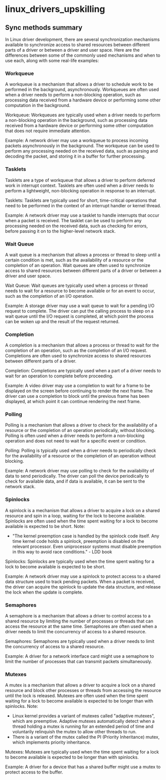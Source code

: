 # linux_drivers_upskilling

## Sync methods summary
In Linux driver development, there are several synchronization mechanisms available to synchronize access to shared resources between different parts of a driver or between a driver and user space. Here are the differences between some of the commonly used mechanisms and when to use each, along with some real-life examples:

### Workqueue
A workqueue is a mechanism that allows a driver to schedule work to be performed in the background, asynchronously. Workqueues are often used when a driver needs to perform a non-blocking operation, such as processing data received from a hardware device or performing some other computation in the background. 

Workqueue: Workqueues are typically used when a driver needs to perform a non-blocking operation in the background, such as processing data received from a hardware device or performing some other computation that does not require immediate attention. 

Example: A network driver may use a workqueue to process incoming packets asynchronously in the background. The workqueue can be used to perform any processing needed on the received data, such as parsing and decoding the packet, and storing it in a buffer for further processing.

### Tasklets
Tasklets are a type of workqueue that allows a driver to perform deferred work in interrupt context. Tasklets are often used when a driver needs to perform a lightweight, non-blocking operation in response to an interrupt. 

Tasklets: Tasklets are typically used for short, time-critical operations that need to be performed in the context of an interrupt handler or kernel thread. 

Example: A network driver may use a tasklet to handle interrupts that occur when a packet is received. The tasklet can be used to perform any processing needed on the received data, such as checking for errors, before passing it on to the higher-level network stack.

### Wait Queue
A wait queue is a mechanism that allows a process or thread to sleep until a certain condition is met, such as the availability of a resource or the completion of an operation. Wait queues are often used to synchronize access to shared resources between different parts of a driver or between a driver and user space. 

Wait Queue: Wait queues are typically used when a process or thread needs to wait for a resource to become available or for an event to occur, such as the completion of an I/O operation. 

Example: A storage driver may use a wait queue to wait for a pending I/O request to complete. The driver can put the calling process to sleep on a wait queue until the I/O request is completed, at which point the process can be woken up and the result of the request returned.

### Completion
A completion is a mechanism that allows a process or thread to wait for the completion of an operation, such as the completion of an I/O request. Completions are often used to synchronize access to shared resources between different parts of a driver. 

Completion: Completions are typically used when a part of a driver needs to wait for an operation to complete before proceeding. 

Example: A video driver may use a completion to wait for a frame to be displayed on the screen before continuing to render the next frame. The driver can use a completion to block until the previous frame has been displayed, at which point it can continue rendering the next frame.

### Polling
Polling is a mechanism that allows a driver to check for the availability of a resource or the completion of an operation periodically, without blocking. Polling is often used when a driver needs to perform a non-blocking operation and does not need to wait for a specific event or condition. 

Polling: Polling is typically used when a driver needs to periodically check for the availability of a resource or the completion of an operation without blocking.

Example: A network driver may use polling to check for the availability of data to send periodically. The driver can poll the device periodically to check for available data, and if data is available, it can be sent to the network stack.

### Spinlocks
A spinlock is a mechanism that allows a driver to acquire a lock on a shared resource and spin in a loop, waiting for the lock to become available. Spinlocks are often used when the time spent waiting for a lock to become available is expected to be short. 
Note: 
* "The kernel preemption case is handled by the spinlock code itself. Any time kernel code holds a spinlock, preemption is disabled on the relevant processor. Even uniprocessor systems must disable preemption in this way to avoid race conditions." - LDD book 

Spinlocks: Spinlocks are typically used when the time spent waiting for a lock to become available is expected to be short.

Example: A network driver may use a spinlock to protect access to a shared data structure used to track pending packets. When a packet is received, the driver can acquire the spinlock to update the data structure, and release the lock when the update is complete.

### Semaphores
A semaphore is a mechanism that allows a driver to control access to a shared resource by limiting the number of processes or threads that can access the resource at the same time. Semaphores are often used when a driver needs to limit the concurrency of access to a shared resource. 

Semaphores: Semaphores are typically used when a driver needs to limit the concurrency of access to a shared resource.

Example: A driver for a network interface card might use a semaphore to limit the number of processes that can transmit packets simultaneously.

### Mutexes
A mutex is a mechanism that allows a driver to acquire a lock on a shared resource and block other processes or threads from accessing the resource until the lock is released. Mutexes are often used when the time spent waiting for a lock to become available is expected to be longer than with spinlocks. 
Note:
* Linux kernel provides a variant of mutexes called "adaptive mutexes", which are preemptive. Adaptive mutexes automatically detect when a thread holding a mutex is running for an extended period of time and voluntarily relinquish the mutex to allow other threads to run.
* There is a variant of the mutex called the PI (Priority Inheritance) mutex, which implements priority inheritance.
  
 Mutexes: Mutexes are typically used when the time spent waiting for a lock to become available is expected to be longer than with spinlocks.
  
Example: A driver for a device that has a shared buffer might use a mutex to protect access to the buffer.
